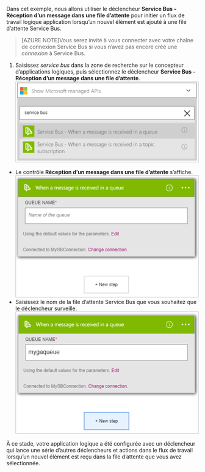 Dans cet exemple, nous allons utiliser le déclencheur **Service Bus - Réception d’un message dans une file d’attente** pour initier un flux de travail logique application lorsqu’un nouvel élément est ajouté à une file d’attente Service Bus.

>[AZURE.NOTE]Vous serez invité à vous connecter avec votre chaîne de connexion Service Bus si vous n’avez pas encore créé une *connexion* à Service Bus.

1. Saisissez *service bus* dans la zone de recherche sur le concepteur d’applications logiques, puis sélectionnez le déclencheur **Service Bus - Réception d’un message dans une file d’attente**.  
![Image de déclencheur Service Bus 1](./media/connectors-create-api-servicebus/trigger-1.png)   
- Le contrôle **Réception d’un message dans une file d’attente** s’affiche.  
![Image de déclencheur Service Bus 2](./media/connectors-create-api-servicebus/trigger-2.png)   
- Saisissez le nom de la file d’attente Service Bus que vous souhaitez que le déclencheur surveille.  
![Image de déclencheur Service Bus 3](./media/connectors-create-api-servicebus/trigger-3.png)   

À ce stade, votre application logique a été configurée avec un déclencheur qui lance une série d’autres déclencheurs et actions dans le flux de travail lorsqu’un nouvel élément est reçu dans la file d’attente que vous avez sélectionnée.

<!---HONumber=AcomDC_0727_2016-->
